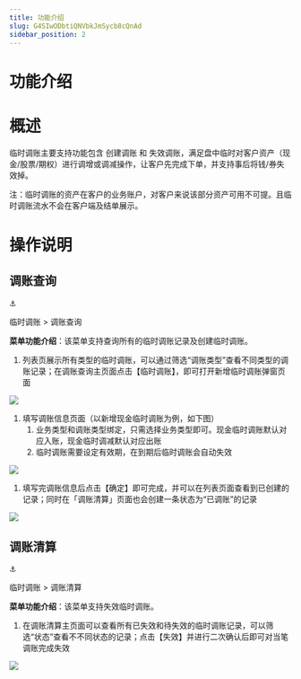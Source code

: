```yaml
---
title: 功能介绍
slug: G4SIwODbtiQNVbkJmSycb8cQnAd
sidebar_position: 2
---
```



# 功能介绍

# 概述

临时调账主要支持功能包含 创建调账 和 失效调账，满足盘中临时对客户资产（现金/股票/期权）进行调增或调减操作，让客户先完成下单，并支持事后将钱/券失效掉。

注：临时调账的资产在客户的业务账户，对客户来说该部分资产可用不可提。且临时调账流水不会在客户端及结单展示。

# 操作说明

## 调账查询

<div class="callout callout-bg-6 callout-border-6">
<div class='callout-emoji'>⚓</div>
<p>临时调账  &gt; 调账查询</p>
</div>

<b>菜单功能介绍</b>：该菜单支持查询所有的临时调账记录及创建临时调账。

1. 列表页展示所有类型的临时调账，可以通过筛选“调账类型”查看不同类型的调账记录；在调账查询主页面点击【临时调账】，即可打开新增临时调账弹窗页面

<img src="/assets/DRd3bq6oOoK9X6xSCfIcn0xPn5g.png" src-width="1280" src-height="640" align="center"/>

1. 填写调账信息页面（以新增现金临时调账为例，如下图）
    1. 业务类型和调账类型绑定，只需选择业务类型即可。现金临时调账默认对应入账，现金临时调减默认对应出账
    2. 临时调账需要设定有效期，在到期后临时调账会自动失效

<img src="/assets/DUgCb15CjoSNRfxEsT0c3pZWnnb.png" src-width="1280" src-height="744" align="center"/>

1. 填写完调账信息后点击【确定】即可完成，并可以在列表页面查看到已创建的记录；同时在「调账清算」页面也会创建一条状态为“已调账”的记录

<img src="/assets/FDzEbMG1Hoh10LxjSRfcNEFQnMd.png" src-width="3324" src-height="1920" align="center"/>

## 调账清算

<div class="callout callout-bg-6 callout-border-6">
<div class='callout-emoji'>⚓</div>
<p>临时调账  &gt; 调账清算</p>
</div>

<b>菜单功能介绍</b>：该菜单支持失效临时调账。

1. 在调账清算主页面可以查看所有已失效和待失效的临时调账记录，可以筛选“状态”查看不不同状态的记录；点击【失效】并进行二次确认后即可对当笔调账完成失效

<img src="/assets/R0p2bqDE2oVWJLxmOBMcSzkFnEf.png" src-width="1280" src-height="657" align="center"/>

